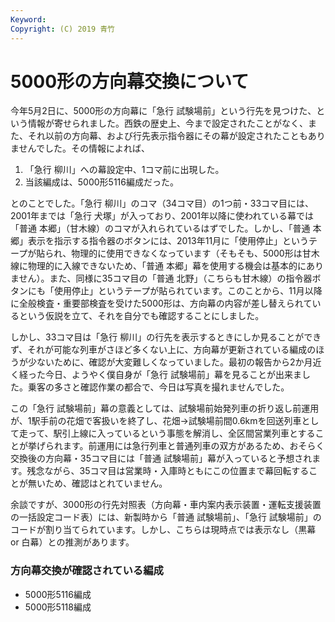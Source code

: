 ```yaml
---
Keyword: 
Copyright: (C) 2019 青竹
---
```


# 5000形の方向幕交換について

今年5月2日に、5000形の方向幕に「急行 試験場前」という行先を見つけた、という情報が寄せられました。西鉄の歴史上、今まで設定されたことがなく、また、それ以前の方向幕、および行先表示指令器にその幕が設定されたこともありませんでした。その情報によれば、

1. 「急行 柳川」への幕設定中、1コマ前に出現した。
2. 当該編成は、5000形5116編成だった。

とのことでした。「急行 柳川」のコマ（34コマ目）の1つ前・33コマ目には、2001年までは「急行 犬塚」が入っており、2001年以降に使われている幕では「普通 本郷」（甘木線）のコマが入れられているはずでした。しかし、「普通 本郷」表示を指示する指令器のボタンには、2013年11月に「使用停止」というテープが貼られ、物理的に使用できなくなっています（そもそも、5000形は甘木線に物理的に入線できないため、「普通 本郷」幕を使用する機会は基本的にありません）。また、同様に35コマ目の「普通 北野」（こちらも甘木線）の指令器ボタンにも「使用停止」というテープが貼られています。このことから、11月以降に全般検査・重要部検査を受けた5000形は、方向幕の内容が差し替えられているという仮説を立て、それを自分でも確認することにしました。

しかし、33コマ目は「急行 柳川」の行先を表示するときにしか見ることができず、それが可能な列車がさほど多くない上に、方向幕が更新されている編成のほうが少ないために、確認が大変難しくなっていました。最初の報告から2か月近く経った今日、ようやく僕自身が「急行 試験場前」幕を見ることが出来ました。乗客の多さと確認作業の都合で、今日は写真を撮れませんでした。

この「急行 試験場前」幕の意義としては、試験場前始発列車の折り返し前運用が、1駅手前の花畑で客扱いを終了し、花畑→試験場前間0.6kmを回送列車として走って、駅引上線に入っているという事態を解消し、全区間営業列車とすることが挙げられます。前運用には急行列車と普通列車の双方があるため、おそらく交換後の方向幕・35コマ目には「普通 試験場前」幕が入っていると予想されます。残念ながら、35コマ目は営業時・入庫時ともにこの位置まで幕回転することが無いため、確認はとれていません。

余談ですが、3000形の行先対照表（方向幕・車内案内表示装置・運転支援装置の一括設定コード表）には、新製時から「普通 試験場前」、「急行 試験場前」のコードが割り当てられています。しかし、こちらは現時点では表示なし（黒幕 or 白幕）との推測があります。

### 方向幕交換が確認されている編成

* 5000形5116編成
* 5000形5118編成

